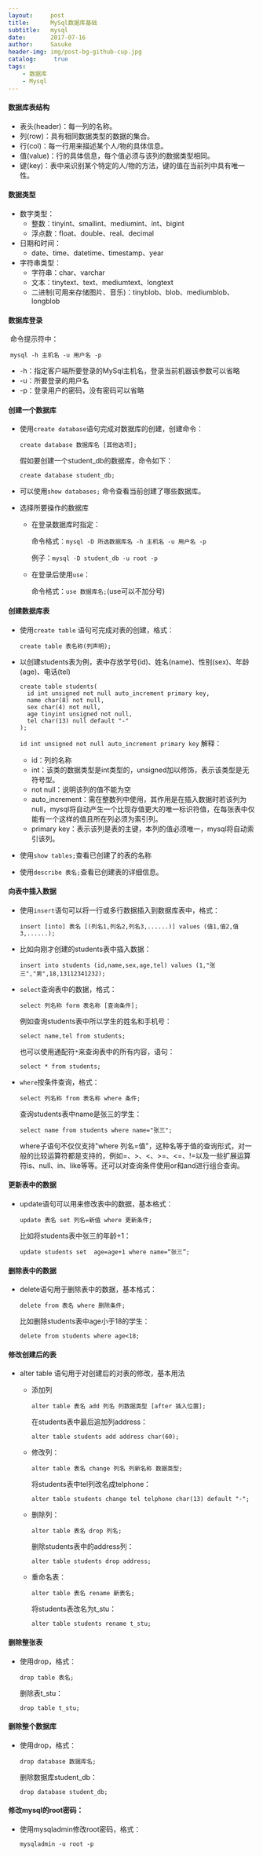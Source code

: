 ```yaml
---
layout:     post
title:      MySql数据库基础
subtitle:   mysql
date:       2017-07-16
author:     Sasuke
header-img: img/post-bg-github-cup.jpg
catalog: 	 true
tags:
    - 数据库
    - Mysql
---
```


#### 数据库表结构

- 表头(header)：每一列的名称。
- 列(row)：具有相同数据类型的数据的集合。
- 行(col)：每一行用来描述某个人/物的具体信息。
- 值(value)：行的具体信息，每个值必须与该列的数据类型相同。
- 键(key)：表中来识别某个特定的人/物的方法，键的值在当前列中具有唯一性。

#### 数据类型

- 数字类型：
  - 整数：tinyint、smallint、mediumint、int、bigint
  - 浮点数：float、double、real、decimal
- 日期和时间：
  - date、time、datetime、timestamp、year
- 字符串类型：
  - 字符串：char、varchar
  - 文本：tinytext、text、mediumtext、longtext
  - 二进制(可用来存储图片、音乐)：tinyblob、blob、mediumblob、longblob

####  数据库登录

​	命令提示符中：

​	`mysql -h 主机名 -u 用户名 -p`

- -h：指定客户端所要登录的MySql主机名，登录当前机器该参数可以省略
- -u：所要登录的用户名
- -p：登录用户的密码，没有密码可以省略

#### 创建一个数据库

- 使用`create database`语句完成对数据库的创建，创建命令：

  `create database 数据库名 [其他选项];`

  假如要创建一个student_db的数据库，命令如下：

  `create database student_db;`

- 可以使用`show databases;` 命令查看当前创建了哪些数据库。

- 选择所要操作的数据库

  - 在登录数据库时指定：

    命令格式：`mysql -D 所选数据库名 -h 主机名 -u 用户名 -p`

    例子：`mysql -D student_db -u root -p`

  - 在登录后使用`use`：

    命令格式：`use 数据库名;`(use可以不加分号)

#### 创建数据库表

- 使用`create table` 语句可完成对表的创建，格式：

  `create table 表名称(列声明);`

- 以创建students表为例，表中存放学号(id)、姓名(name)、性别(sex)、年龄(age)、电话(tel)

  ```mysql
  create table students(
  	id int unsigned not null auto_increment primary key,
  	name char(8) not null,
  	sex char(4) not null,
  	age tinyint unsigned not null,
  	tel char(13) null default "-"
  );
  ```

  `id int unsigned not null auto_increment primary key` 解释：

  - id：列的名称
  - int：该类的数据类型是int类型的，unsigned加以修饰，表示该类型是无符号型。
  - not null：说明该列的值不能为空
  - auto_increment：需在整数列中使用，其作用是在插入数据时若该列为null，mysql将自动产生一个比现存值更大的唯一标识符值，在每张表中仅能有一个这样的值且所在列必须为索引列。
  - primary key：表示该列是表的主键，本列的值必须唯一，mysql将自动索引该列。

- 使用`show tables;`查看已创建了的表的名称

- 使用`describe 表名;`查看已创建表的详细信息。

#### 向表中插入数据

- 使用`insert`语句可以将一行或多行数据插入到数据库表中，格式：

  `insert [into] 表名 [(列名1,列名2,列名3,......)] values (值1,值2,值3,......);`

- 比如向刚才创建的students表中插入数据：

  `insert into students (id,name,sex,age,tel) values (1,"张三","男",18,13112341232);`

- `select`查询表中的数据，格式：

  `select 列名称 form 表名称 [查询条件];`

  例如查询students表中所以学生的姓名和手机号：

  `select name,tel from students;`

  也可以使用通配符`*`来查询表中的所有内容，语句：

  `select * from students;`

- `where`按条件查询，格式：

  `select 列名称 from 表名称 where 条件;`

  查询students表中name是张三的学生：

  `select name from students where name="张三";`

  where子语句不仅仅支持"where 列名=值"，这种名等于值的查询形式，对一般的比较运算符都是支持的，例如=、>、<、>=、<=、!=以及一些扩展运算符is、null、in、like等等。还可以对查询条件使用or和and进行组合查询。

#### 更新表中的数据

- update语句可以用来修改表中的数据，基本格式：

  `update 表名 set 列名=新值 where 更新条件;`

  比如将students表中张三的年龄+1：

  `update students set  age=age+1 where name=“张三”;`

#### 删除表中的数据

- delete语句用于删除表中的数据，基本格式：

  `delete from 表名 where 删除条件;`

  比如删除students表中age小于18的学生：

  `delete from students where age<18;`

#### 修改创建后的表

- alter table 语句用于对创建后的对表的修改，基本用法

  - 添加列

    `alter table 表名 add 列名 列数据类型 [after 插入位置];`

    在students表中最后追加列address：

    `alter table students add address char(60);`

  - 修改列：

    `alter table 表名 change 列名 列新名称 数据类型;`

    将students表中tel列改名成telphone：

    `alter table students change tel telphone char(13) default "-";`

  - 删除列：

    `alter table 表名 drop 列名;`

    删除students表中的address列：

    `alter table students drop address;`

  - 重命名表：

    `alter table 表名 rename 新表名;`

    将students表改名为t_stu：

    `alter table students rename t_stu;`

#### 删除整张表

- 使用drop，格式：

  `drop table 表名;`

  删除表t_stu：

  `drop table t_stu;`

#### 删除整个数据库

- 使用drop，格式：

  `drop database 数据库名;`

  删除数据库student_db：

  `drop database student_db;`

#### 修改mysql的root密码：

- 使用mysqladmin修改root密码，格式：

  `mysqladmin -u root -p`

  ​